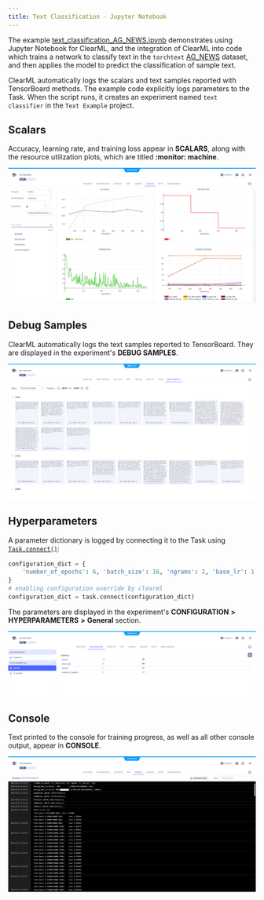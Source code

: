 ```yaml
---
title: Text Classification - Jupyter Notebook
---
```


The example [text_classification_AG_NEWS.ipynb](https://github.com/allegroai/clearml/blob/master/examples/frameworks/pytorch/notebooks/text/text_classification_AG_NEWS.ipynb) 
demonstrates using Jupyter Notebook for ClearML, and the integration of ClearML into code which trains a network 
to classify text in the `torchtext` [AG_NEWS](https://pytorch.org/text/stable/datasets.html#ag-news) dataset, and then applies the model to predict the classification of sample text. 

ClearML automatically logs the scalars and text samples reported with TensorBoard methods. The example code explicitly logs parameters to the Task. When the script runs, it creates an experiment named `text classifier` in the `Text Example` project.

## Scalars

Accuracy, learning rate, and training loss appear in **SCALARS**, along with the resource utilization plots, which are titled **:monitor: machine**.

![Scalars](../../../../../img/text_classification_AG_NEWS_03.png)

## Debug Samples

ClearML automatically logs the text samples reported to TensorBoard. They are displayed in the experiment's **DEBUG SAMPLES**.

![Debug samples](../../../../../img/text_classification_AG_NEWS_04.png)

## Hyperparameters

A parameter dictionary is logged by connecting it to the Task using [`Task.connect()`](../../../../../references/sdk/task.md#connect):

```python
configuration_dict = {
    'number_of_epochs': 6, 'batch_size': 16, 'ngrams': 2, 'base_lr': 1.0
}
# enabling configuration override by clearml
configuration_dict = task.connect(configuration_dict)  
```
    
The parameters are displayed in the experiment's **CONFIGURATION** **>** **HYPERPARAMETERS** **>** **General** section.

![Hyperparameters](../../../../../img/text_classification_AG_NEWS_01.png)

## Console

Text printed to the console for training progress, as well as all other console output, appear in **CONSOLE**.

![Console](../../../../../img/text_classification_AG_NEWS_02.png)

